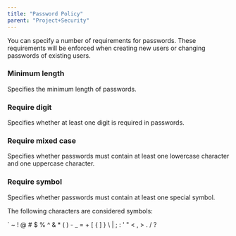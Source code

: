 ```yaml
---
title: "Password Policy"
parent: "Project+Security"
---
```



You can specify a number of requirements for passwords. These requirements will be enforced when creating new users or changing passwords of existing users.

### Minimum length

Specifies the minimum length of passwords.

### Require digit

Specifies whether at least one digit is required in passwords.

### Require mixed case

Specifies whether passwords must contain at least one lowercase character and one uppercase character.

### Require symbol

Specifies whether passwords must contain at least one special symbol.

The following characters are considered symbols:

` ~ ! @ # $ % ^ & * ( ) - _ = + [ { ] } \ | ; : ' " < , > . / ?
